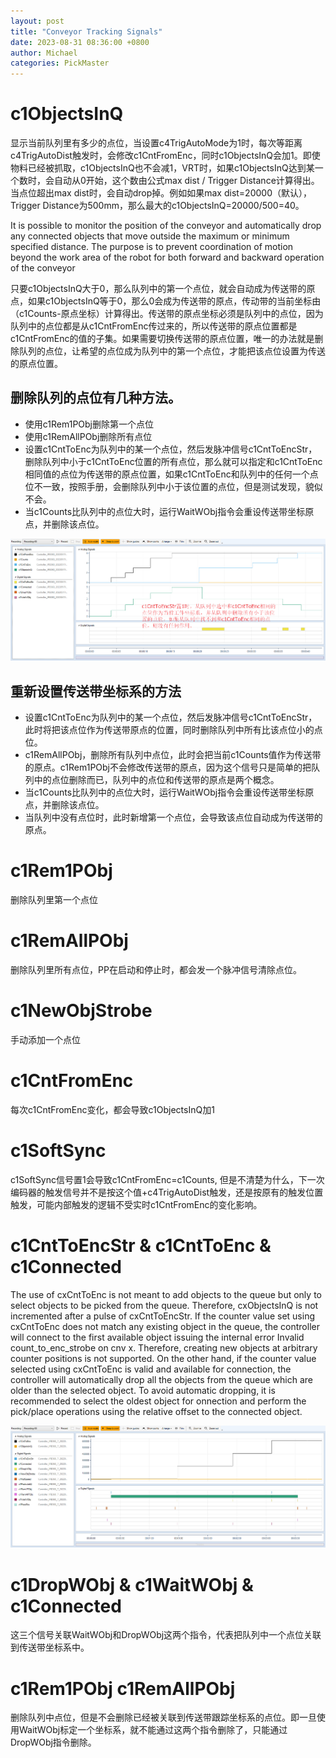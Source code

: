```yaml
---
layout: post
title: "Conveyor Tracking Signals"
date: 2023-08-31 08:36:00 +0800
author: Michael
categories: PickMaster
---
```


# c1ObjectsInQ
显示当前队列里有多少的点位，当设置c4TrigAutoMode为1时，每次等距离c4TrigAutoDist触发时，会修改c1CntFromEnc，同时c1ObjectsInQ会加1。即使物料已经被抓取，c1ObjectsInQ也不会减1，VRT时，如果c1ObjectsInQ达到某一个数时，会自动从0开始，这个数由公式max dist / Trigger Distance计算得出。当点位超出max dist时，会自动drop掉。例如如果max dist=20000（默认），Trigger Distance为500mm，那么最大的c1ObjectsInQ=20000/500=40。

It is possible to monitor the position of the conveyor and automatically drop any connected objects that move outside the maximum or minimum specified distance. The purpose is to prevent coordination of motion beyond the work area of the robot for both forward and backward operation of the conveyor

只要c1ObjectsInQ大于0，那么队列中的第一个点位，就会自动成为传送带的原点，如果c1ObjectsInQ等于0，那么0会成为传送带的原点，传动带的当前坐标由（c1Counts-原点坐标）计算得出。传送带的原点坐标必须是队列中的点位，因为队列中的点位都是从c1CntFromEnc传过来的，所以传送带的原点位置都是c1CntFromEnc的值的子集。如果需要切换传送带的原点位置，唯一的办法就是删除队列的点位，让希望的点位成为队列中的第一个点位，才能把该点位设置为传送的原点位置。

## 删除队列的点位有几种方法。
- 使用c1Rem1PObj删除第一个点位
- 使用c1RemAllPObj删除所有点位
- 设置c1CntToEnc为队列中的某一个点位，然后发脉冲信号c1CntToEncStr，删除队列中小于c1CntToEnc位置的所有点位，那么就可以指定和c1CntToEnc相同值的点位为传送带的原点位置，如果c1CntToEnc和队列中的任何一个点位不一致，按照手册，会删除队列中小于该位置的点位，但是测试发现，貌似不会。
- 当c1Counts比队列中的点位大时，运行WaitWObj指令会重设传送带坐标原点，并删除该点位。

![日志文件夹](/assets/pickmaster/c1CntToEncStr.png)  

## 重新设置传送带坐标系的方法
- 设置c1CntToEnc为队列中的某一个点位，然后发脉冲信号c1CntToEncStr，此时将把该点位作为传送带原点的位置，同时删除队列中所有比该点位小的点位。
- c1RemAllPObj，删除所有队列中点位，此时会把当前c1Counts值作为传送带的原点。c1Rem1PObj不会修改传送带的原点，因为这个信号只是简单的把队列中的点位删除而已，队列中的点位和传送带的原点是两个概念。
- 当c1Counts比队列中的点位大时，运行WaitWObj指令会重设传送带坐标原点，并删除该点位。
- 当队列中没有点位时，此时新增第一个点位，会导致该点位自动成为传送带的原点。

# c1Rem1PObj
删除队列里第一个点位

# c1RemAllPObj
删除队列里所有点位，PP在启动和停止时，都会发一个脉冲信号清除点位。

# c1NewObjStrobe
手动添加一个点位

# c1CntFromEnc
每次c1CntFromEnc变化，都会导致c1ObjectsInQ加1

# c1SoftSync
c1SoftSync信号置1会导致c1CntFromEnc=c1Counts, 但是不清楚为什么，下一次编码器的触发信号并不是按这个值+c4TrigAutoDist触发，还是按原有的触发位置触发，可能内部触发的逻辑不受实时c1CntFromEnc的变化影响。

# c1CntToEncStr & c1CntToEnc & c1Connected
 The use of cxCntToEnc is not meant to add objects to the queue but only to select objects to be picked from the queue. Therefore, cxObjectsInQ is not incremented after a pulse of cxCntToEncStr. If the counter value set using cxCntToEnc does not match any existing object in the queue, the controller will connect to the first available object issuing the internal error Invalid count_to_enc_strobe on cnv x. Therefore, creating new objects at arbitrary counter positions is not supported. On the other hand, if the counter value selected using cxCntToEnc is valid and available for connection, the controller will automatically drop all the objects from the queue which are older than the selected object. To avoid automatic dropping, it is recommended to select the oldest object for  onnection and perform the pick/place operations using the relative offset to the connected object.

![日志文件夹](/assets/pickmaster/ConveyorTrackingSignals.png)  

# c1DropWObj & c1WaitWObj & c1Connected
这三个信号关联WaitWObj和DropWObj这两个指令，代表把队列中一个点位关联到传送带坐标系中。

# c1Rem1PObj c1RemAllPObj
删除队列中点位，但是不会删除已经被关联到传送带跟踪坐标系的点位。即一旦使用WaitWObj标定一个坐标系，就不能通过这两个指令删除了，只能通过DropWObj指令删除。
